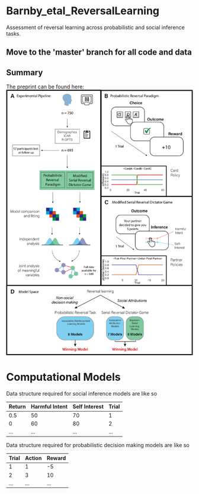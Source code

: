 # Barnby_etal_ReversalLearning
Assessment of reversal learning across probabilistic and social inference tasks.

## Move to the 'master' branch for all code and data

## Summary

The preprint can be found here:
![Experimental Design](Figure1_SDRP.png)

# Computational Models

Data structure required for social inference models are like so

Return | Harmful Intent | Self Interest | Trial |
------------ | ------------- | ------------- | ------------- | 
0.5 | 50 | 70 | 1
0 | 60 | 80 | 2
... | ... | ... | ...


Data structure required for probabilistic decision making models are like so

Trial | Action | Reward | 
------------ | ------------- | ------------- | 
1 | 1 | -5 | 
2 | 3 | 10 | 
... | ... | ... |

